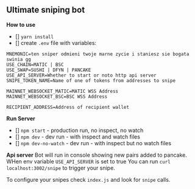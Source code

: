 ## Ultimate sniping bot

**How to use**

- [] `yarn install`
- [] create `.env` file with variables:

```
MNEMONIC=ten sniper odmieni twoje marne zycie i staniesz sie bogata swinia gg
USE_CHAIN=MATIC | BSC
USE_SWAP=SUSHI | DFYN | PANCAKE
USE_API_SERVER=Whether to start or noto http api server
SNIPE_TOKEN_NAME=Name of one of tokens from addresses to snipe

MAINNET_WEBSOCKET_MATIC=MATIC WSS Address
MAINNET_WEBSOCKET_BSC=BSC WSS Address

RECIPIENT_ADDRESS=Address of recipient wallet
```


**Run Server**
- [] `npm start` - production run, no inspect, no watch
- [] `npm dev` - dev run - with inspect and watch files
- [] `npm dev-no-watch` - dev run - with inspect but no watch files

**Api server**
Bot will run in console showing new pairs added to pancake. WHen env variable `USE_API_SERVER` is set to true You can run `curl localhost:3002/snipe` to trigger your snipe.

To configure your snipes check `index.js` and look for `snipe` calls.